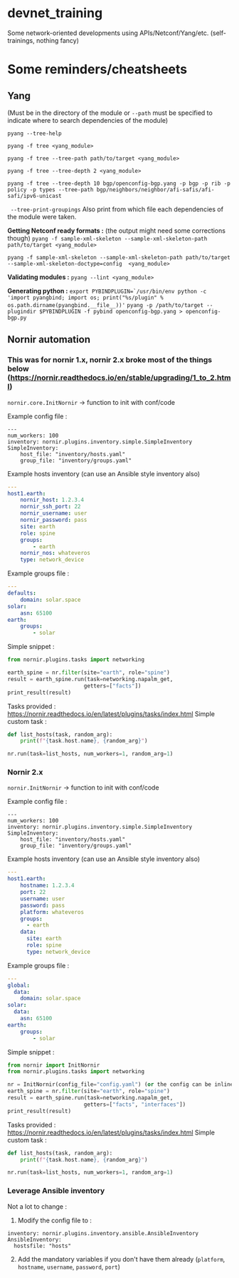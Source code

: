 # devnet_training
Some network-oriented developments using APIs/Netconf/Yang/etc. (self-trainings, nothing fancy)

# Some reminders/cheatsheets

## Yang

(Must be in the directory of the module or `--path` must be specified to indicate where to search dependencies of the module)

``pyang --tree-help``

``pyang -f tree <yang_module>``

``pyang -f tree --tree-path path/to/target <yang_module>``

``pyang -f tree --tree-depth 2 <yang_module>``

``pyang -f tree --tree-depth 10 bgp/openconfig-bgp.yang -p bgp -p rib -p policy -p types --tree-path bgp/neighbors/neighbor/afi-safis/afi-safi/ipv6-unicast``

`` --tree-print-groupings`` Also print from which file each dependencies of the module were taken.

**Getting Netconf ready formats :** (the output might need some corrections though)
``pyang -f sample-xml-skeleton --sample-xml-skeleton-path path/to/target <yang_module>``

``pyang -f sample-xml-skeleton --sample-xml-skeleton-path path/to/target --sample-xml-skeleton-doctype=config  <yang_module>``


**Validating modules :**
``pyang --lint <yang_module>``

**Generating python :**
``export PYBINDPLUGIN=`/usr/bin/env python -c 'import pyangbind; import os; print("%s/plugin" % os.path.dirname(pyangbind.__file__))'``
``pyang -p /path/to/target --plugindir $PYBINDPLUGIN -f pybind openconfig-bgp.yang > openconfig-bgp.py``


## Nornir automation

### This was for nornir 1.x, nornir 2.x broke most of the things below (https://nornir.readthedocs.io/en/stable/upgrading/1_to_2.html)

``nornir.core.InitNornir`` -> function to init with conf/code

Example config file : 
```
---
num_workers: 100
inventory: nornir.plugins.inventory.simple.SimpleInventory
SimpleInventory:
    host_file: "inventory/hosts.yaml"
    group_file: "inventory/groups.yaml"
```
Example hosts inventory (can use an Ansible style inventory also)
```yaml
---
host1.earth:
    nornir_host: 1.2.3.4
    nornir_ssh_port: 22
    nornir_username: user
    nornir_password: pass
    site: earth
    role: spine
    groups:
        - earth
    nornir_nos: whateveros
    type: network_device
```
Example groups file : 
```yaml
---
defaults:
    domain: solar.space
solar:
    asn: 65100
earth:
    groups:
        - solar
```
Simple snippet : 
```python
from nornir.plugins.tasks import networking

earth_spine = nr.filter(site="earth", role="spine")
result = earth_spine.run(task=networking.napalm_get,
                        getters=["facts"])
print_result(result)
```
Tasks provided : https://nornir.readthedocs.io/en/latest/plugins/tasks/index.html
Simple custom task : 
```python
def list_hosts(task, random_arg):
    print(f"{task.host.name}, {random_arg}")

nr.run(task=list_hosts, num_workers=1, random_arg=1)
```

### Nornir 2.x


``nornir.InitNornir`` -> function to init with conf/code

Example config file : 
```
---
num_workers: 100
inventory: nornir.plugins.inventory.simple.SimpleInventory
SimpleInventory:
    host_file: "inventory/hosts.yaml"
    group_file: "inventory/groups.yaml"
```
Example hosts inventory (can use an Ansible style inventory also)
```yaml
---
host1.earth:
    hostname: 1.2.3.4
    port: 22
    username: user
    password: pass
    platform: whateveros
    groups:
      - earth
    data:
      site: earth
      role: spine
      type: network_device
```
Example groups file : 
```yaml
---
global:
  data:
    domain: solar.space
solar:
  data:
    asn: 65100
earth:
    groups:
        - solar
```
Simple snippet : 
```python
from nornir import InitNornir
from nornir.plugins.tasks import networking

nr = InitNornir(config_file="config.yaml") (or the config can be inline)
earth_spine = nr.filter(site="earth", role="spine")
result = earth_spine.run(task=networking.napalm_get,
                        getters=["facts", "interfaces"])
print_result(result)
```
Tasks provided : https://nornir.readthedocs.io/en/latest/plugins/tasks/index.html
Simple custom task : 
```python
def list_hosts(task, random_arg):
    print(f"{task.host.name}, {random_arg}")

nr.run(task=list_hosts, num_workers=1, random_arg=1)
```

### Leverage Ansible inventory

Not a lot to change :
1. Modify the config file to : 
```
inventory: nornir.plugins.inventory.ansible.AnsibleInventory
AnsibleInventory:
  hostsfile: "hosts"
```
2. Add the mandatory variables if you don't have them already (`platform`, `hostname`, `username`, `password`, `port`)

